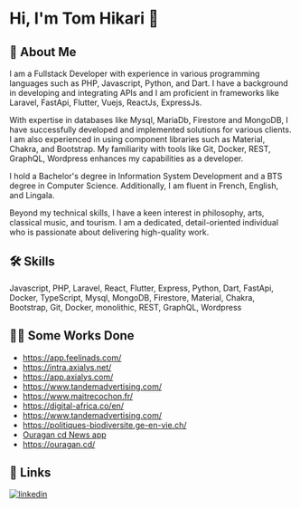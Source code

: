 
# Hi, I'm Tom Hikari 👋


## 🚀 About Me
I am a Fullstack Developer with experience in various programming languages such as PHP, Javascript, Python, and Dart. I have a background in developing and integrating APIs and I am proficient in frameworks like Laravel, FastApi, Flutter, Vuejs, ReactJs, ExpressJs.

With expertise in databases like Mysql, MariaDb, Firestore and MongoDB, I have successfully developed and implemented solutions for various clients. I am also experienced in using component libraries such as Material, Chakra, and Bootstrap. My familiarity with tools like Git, Docker, REST, GraphQL, Wordpress enhances my capabilities as a developer.

I hold a Bachelor's degree in Information System Development and a BTS degree in Computer Science. Additionally, I am fluent in French, English, and Lingala.

Beyond my technical skills, I have a keen interest in philosophy, arts, classical music, and tourism. I am a dedicated, detail-oriented individual who is passionate about delivering high-quality work.



## 🛠 Skills
Javascript, PHP, Laravel, React, Flutter, Express, Python, Dart, FastApi, Docker, TypeScript, Mysql, MongoDB, Firestore, Material, Chakra, Bootstrap, Git, Docker, monolithic, REST, GraphQL, Wordpress


## 👩‍💻 Some Works Done

- https://app.feelinads.com/
- https://intra.axialys.net/
- https://app.axialys.com/
- https://www.tandemadvertising.com/
- https://www.maitrecochon.fr/
- https://digital-africa.co/en/
- https://www.tandemadvertising.com/
- https://politiques-biodiversite.ge-en-vie.ch/
- [Ouragan cd News app](https://play.google.com/store/apps/details?id=com.ouragancd.ouragan_app&pcampaignid=web_share)
- https://ouragan.cd/


## 🔗 Links

[![linkedin](https://img.shields.io/badge/linkedin-0A66C2?style=for-the-badge&logo=linkedin&logoColor=white)](https://www.linkedin.com/in/tom-hikari-4041a5130/)


